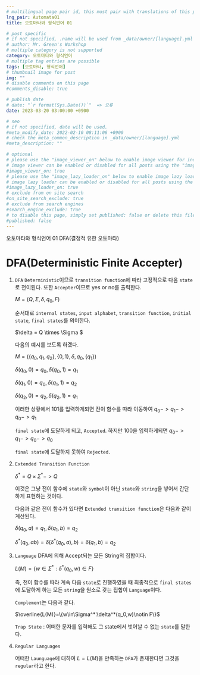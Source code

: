 ```yaml
---
# multilingual page pair id, this must pair with translations of this page. (This name must be unique)
lng_pair: Automata01
title: 오토마타와 형식언어 01

# post specific
# if not specified, .name will be used from _data/owner/[language].yml
# author: Mr. Green's Workshop
# multiple category is not supported
category: 오토마타와 형식언어
# multiple tag entries are possible
tags: [오토마타, 형식언어]
# thumbnail image for post
img: ""
# disable comments on this page
#comments_disable: true

# publish date
# date: "`r format(Sys.Date())`"  => 오류
date: 2023-03-20 03:00:00 +0900

# seo
# if not specified, date will be used.
#meta_modify_date: 2022-02-10 08:11:06 +0900
# check the meta_common_description in _data/owner/[language].yml
#meta_description: ""

# optional
# please use the "image_viewer_on" below to enable image viewer for individual pages or posts (_posts/ or [language]/_posts folders).
# image viewer can be enabled or disabled for all posts using the "image_viewer_posts: true" setting in _data/conf/main.yml.
#image_viewer_on: true
# please use the "image_lazy_loader_on" below to enable image lazy loader for individual pages or posts (_posts/ or [language]/_posts folders).
# image lazy loader can be enabled or disabled for all posts using the "image_lazy_loader_posts: true" setting in _data/conf/main.yml.
#image_lazy_loader_on: true
# exclude from on site search
#on_site_search_exclude: true
# exclude from search engines
#search_engine_exclude: true
# to disable this page, simply set published: false or delete this file
#published: false
---
```


<!-- outline-start -->

오토마타와 형식언어 01 DFA(결정적 유한 오토마타)

<!-- outline-end -->

# DFA(Deterministic Finite Accepter)
1. `DFA`
    `Deterministic`이므로 `transition function`에 따라 고정적으로 다음 `state`로 전이된다. 또한 `Accepter`이므로 yes or no를 출력한다.

    $M = (Q,\Sigma, \delta, q_0, F)$

    순서대로 `internal states`, `input alphabet`, `transition function`, `initial state`, `final states`를 의미한다.

    $\delta = Q \times \Sigma $

    다음의 예시를 보도록 하겠다.

    $M = (\{q_0,q_1,q_2\},\{0,1\}, \delta, q_0, \{q_1\})$

    $\delta(q_0,0)=q_0,\delta(q_0,1)=q_1$

    $\delta(q_1,0)=q_0,\delta(q_1,1)=q_2$

    $\delta(q_2,0)=q_2,\delta(q_2,1)=q_1$

    이러한 상황에서 101를 입력하게되면 전이 함수를 따라 이동하여
    $q_0->q_1->q_0->q_1$

    `final state`에 도달하게 되고, `Accepted`.
    하지만 100을 입력하게되면
    $q_0->q_1->q_0->q_0$

    `final state`에 도달하지 못하여 `Rejected`.

2. `Extended Transition Function`

    $\delta^*=Q \times \Sigma^*->Q$

    이것은 그냥 전이 함수에 `state`와 `symbol`이 아닌 `state`와 `string`을 넣어서 간단하게 표현하는 것이다.

    다음과 같은 전이 함수가 있다면 `Extended transition function`은 다음과 같이 계산된다.

    $\delta(q_0,a)=q_1,\delta(q_1,b)=q_2$

    $\delta^*(q_0,ab)=\delta(\delta^*(q_0,a),b)=\delta(q_1,b)=q_2$

3. `Language`
   DFA에 의해 Accept되는 모든 String의 집합이다.

   $L(M)=\{w\in\Sigma^*:\delta^*(q_0,w)\in F\}$
   
   즉, 전이 함수를 따라 계속 다음 `state`로 진행하였을 때 최종적으로 `final states`에 도달하게 하는 모든 `string`을 원소로 갖는 집합이 `Language`이다.
   
   `Complement`는 다음과 같다.

   $\overline{L(M)}=\{w\in\Sigma^*:\delta^*(q_0,w)\notin F\}$

   `Trap State` : 어떠한 문자를 입력해도 그 state에서 벗어날 수 없는 `state`를 말한다.

4. `Regular Languages`
   
   어떠한 `Launguage`에 대하여 $L=L(M)$을 만족하는 `DFA`가 존재한다면 그것을 `regular`라고 한다.
